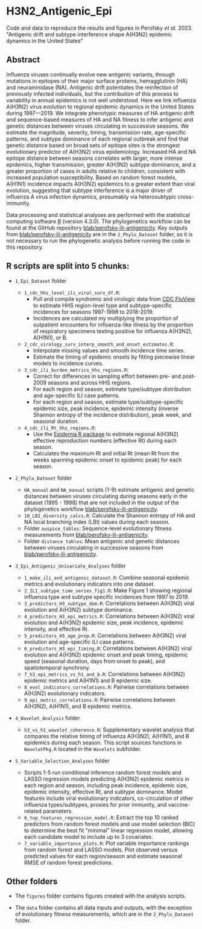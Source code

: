 # H3N2_Antigenic_Epi
Code and data to reproduce the results and figures in Perofsky _et al._ 2023. "Antigenic drift and subtype interference shape A(H3N2) epidemic dynamics in the United States"

## Abstract

Influenza viruses continually evolve new antigenic variants, through mutations in epitopes of their major surface proteins, hemagglutinin (HA) and neuraminidase (NA). Antigenic drift potentiates the reinfection of previously infected individuals, but the contribution of this process to variability in annual epidemics is not well understood. Here we link influenza A(H3N2) virus evolution to regional epidemic dynamics in the United States during 1997—2019. We integrate phenotypic measures of HA antigenic drift and sequence-based measures of HA and NA fitness to infer antigenic and genetic distances between viruses circulating in successive seasons. We estimate the magnitude, severity, timing, transmission rate, age-specific patterns, and subtype dominance of each regional outbreak and find that genetic distance based on broad sets of epitope sites is the strongest evolutionary predictor of A(H3N2) virus epidemiology. Increased HA and NA epitope distance between seasons correlates with larger, more intense epidemics, higher transmission, greater A(H3N2) subtype dominance, and a greater proportion of cases in adults relative to children, consistent with increased population susceptibility. Based on random forest models, A(H1N1) incidence impacts A(H3N2) epidemics to a greater extent than viral evolution, suggesting that subtype interference is a major driver of influenza A virus infection dynamics, presumably via heterosubtypic cross-immunity.

Data processing and statistical analyses are performed with the statistical computing software [R](https://www.r-project.org/) (version 4.3.0). The phylogenetics workflow can be found at the GitHub repository [blab/perofsky-ili-antigenicity](https://github.com/blab/perofsky-ili-antigenicity). Key outputs from [blab/perofsky-ili-antigenicity](https://github.com/blab/perofsky-ili-antigenicity) are in the `2_Phylo_Dataset` folder, so it is not necessary to run the phylogenetic analysis before running the code in this repository.


## R scripts are split into 5 chunks:

* `1_Epi_Dataset` folder
  * `1_cdc_hhs_level_ili_viral_surv_df.R`:
    * Pull and compile syndromic and virologic data from [CDC FluView](https://gis.cdc.gov/grasp/fluview/fluportaldashboard.html) to estimate HHS region-level type and subtype-specific incidences for seasons 1997-1998 to 2018-2019.
    * Incidences are calculated my multiplying the proportion of outpatient encounters for influenza-like illness by the proportion of respiratory specimens testing positive for influenza A(H3N2), A(H1N1), or B.
  * `2_cdc_virology_surv_interp_smooth_and_onset_estimates.R`:
    * Interpolate missing values and smooth incidence time series.
    * Estimate the timing of epidemic onsets by fitting piecewise linear models to incidence curves.
  * `3_cdc_ili_burden_metrics_hhs_regions.R`:
    * Correct for differences in sampling effort between pre- and post-2009 seasons and across HHS regions.
    * For each region and season, estimate type/subtype distribution and age-specific ILI case patterns.
    * For each region and season, estimate type/subtype-specific epidemic size, peak incidence, epidemic intensity (inverse Shannon entropy of the incidence distribution), peak week, and seasonal duration.
  * `4_cdc_ili_Rt_hhs_regions.R`:
    * Use the [Epidemia R package](https://imperialcollegelondon.github.io/epidemia/index.html) to estimate regional A(H3N2) effective reproduction numbers (effective Rt) during each season.
    * Calculates the maximum Rt and initial Rt (mean Rt from the weeks spanning epidemic onset to epidemic peak) for each season.

* `2_Phylo_Dataset` folder
  * `HA_manual` and `NA_manual` scripts (1-9) estimate antigenic and genetic distances between viruses circulating during seasons early in the dataset (1995 - 1998) that are not included in the output of the phylogenetics workflow [blab/perofsky-ili-antigenicity](https://github.com/blab/perofsky-ili-antigenicity).
  * `10_LBI_diversity_calcs.R`: Calculate the Shannon entropy of HA and NA local branching index (LBI) values during each season.
  * Folder `auspice_tables`: Sequence-level evolutionary fitness measurements from [blab/perofsky-ili-antigenicity](https://github.com/blab/perofsky-ili-antigenicity).
  * Folder `distance_tables`: Mean antigenic and genetic distances between viruses circulating in successive seasons from [blab/perofsky-ili-antigenicity](https://github.com/blab/perofsky-ili-antigenicity).

* `3_Epi_Antigenic_Univariate_Analyses` folder
  * `1_make_ili_and_antigenic_dataset.R`: Combine seasonal epidemic metrics and evolutionary indicators into one dataset.
  * `2_ILI_subtype_time_series_fig1.R`: Make Figure 1 showing regional influenza type and subtype specific incidences from 1997 to 2019.
  * `3_predictors_H3_subtype_dom.R`: Correlations between A(H3N2) viral evolution and A(H3N2) subtype dominance.
  * `4_predictors_H3_epi_metrics.R`: Correlations between A(H3N2) viral evolution and A(H3N2) epidemic size, peak incidence, epidemic intensity, and effective Rt.
  * `5_predictors_H3_age_prop.R`: Correlations between A(H3N2) viral evolution and age-specific ILI case patterns.
  * `6_predictors_H3_epi_timing.R`: Correlations between A(H3N2) viral evolution and A(H3N2) epidemic onset and peak timing, epidemic speed (seasonal duration, days from onset to peak), and spatiotemporal synchrony.
  * `7_h3_epi_metrics_vs_h1_and_b.R`: Correlations between A(H3N2) epidemic metrics and A(H1N1) and B epidemic size.
  * `8_evol_indicators_correlations.R`: Pairwise correlations between A(H3N2) evolutionary indicators.
  * `9_epi_metric_correlations.R`: Pairwise correlations between A(H3N2), A(H1N1), and B epidemic metrics.

* `4_Wavelet_Analysis` folder
  * `h3_vs_h1_wavelet_coherence.R`: Supplementary wavelet analysis that compares the relative timing of influenza A(H3N2), A(H1N1), and B epidemics during each season. This script sources functions in `WaveletPkg.R` located in the `Wavelets` subfolder.

* `5_Variable_Selection_Analyses` folder
  * Scripts 1-5 run conditional inference random forest models and LASSO regression models predicting A(H3N2) epidemic metrics in each region and season, including peak incidence, epidemic size, epidemic intensity, effective Rt, and subtype dominance. Model features include viral evolutionary indicators, co-circulation of other influenza types/subtypes, proxies for prior immunity, and vaccine-related parameters.
  * `6_top_features_regression_model.R`: Extract the top 10 ranked predictors from random forest models and use model selection (BIC) to determine the best fit "minimal" linear regression model, allowing each candidate model to include up to 3 covariates.
  * `7_variable_importance_plots.R`: Plot variable importance rankings from random forest and LASSO models. Plot observed versus predicted values for each region/season and estimate seasonal RMSE of random forest predictions.

## Other folders

* The `figures` folder contains figures created with the analysis scripts.

* The `data` folder contains all data inputs and outputs, with the exception of evolutionary fitness measurements, which are in the `2_Phylo_Dataset` folder.
